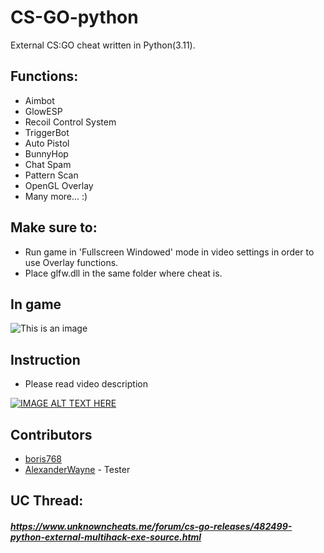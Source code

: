 # CS-GO-python
External CS:GO cheat written in Python(3.11).

## Functions:
- Aimbot
- GlowESP
- Recoil Control System
- TriggerBot
- Auto Pistol
- BunnyHop
- Chat Spam
- Pattern Scan
- OpenGL Overlay
- Many more... :)

## Make sure to:
- Run game in 'Fullscreen Windowed' mode in video settings in order to use Overlay functions.
- Place glfw.dll in the same folder where cheat is.

## In game
![This is an image](https://i.imgur.com/VlAsuOp.png)

## Instruction
- Please read video description

[![IMAGE ALT TEXT HERE](https://img.youtube.com/vi/bwnokvZOPxo/0.jpg)](https://www.youtube.com/watch?v=bwnokvZOPxo)

## Contributors
- [boris768](https://github.com/boris768/)
- [AlexanderWayne](https://github.com/AlexanderWayne) - Tester

## UC Thread:
##### https://www.unknowncheats.me/forum/cs-go-releases/482499-python-external-multihack-exe-source.html
